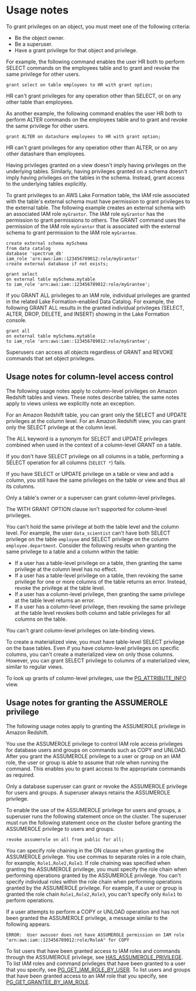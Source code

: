 # Usage notes<a name="r_GRANT-usage-notes"></a>

To grant privileges on an object, you must meet one of the following criteria:
+ Be the object owner\.
+ Be a superuser\.
+ Have a grant privilege for that object and privilege\.

For example, the following command enables the user HR both to perform SELECT commands on the employees table and to grant and revoke the same privilege for other users\.

```
grant select on table employees to HR with grant option;
```

HR can't grant privileges for any operation other than SELECT, or on any other table than employees\. 

As another example, the following command enables the user HR both to perform ALTER commands on the employees table and to grant and revoke the same privilege for other users\.

```
grant ALTER on datashare employees to HR with grant option;
```

HR can't grant privileges for any operation other than ALTER, or on any other datashare than employees\. 

Having privileges granted on a view doesn't imply having privileges on the underlying tables\. Similarly, having privileges granted on a schema doesn't imply having privileges on the tables in the schema\. Instead, grant access to the underlying tables explicitly\.

To grant privileges to an AWS Lake Formation table, the IAM role associated with the table's external schema must have permission to grant privileges to the external table\. The following example creates an external schema with an associated IAM role `myGrantor`\. The IAM role `myGrantor` has the permission to grant permissions to others\. The GRANT command uses the permission of the IAM role `myGrantor` that is associated with the external schema to grant permission to the IAM role `myGrantee`\.

```
create external schema mySchema
from data catalog
database 'spectrum_db'
iam_role 'arn:aws:iam::123456789012:role/myGrantor'
create external database if not exists;
```

```
grant select 
on external table mySchema.mytable
to iam_role 'arn:aws:iam::123456789012:role/myGrantee';
```

If you GRANT ALL privileges to an IAM role, individual privileges are granted in the related Lake Formation–enabled Data Catalog\. For example, the following GRANT ALL results in the granted individual privileges \(SELECT, ALTER, DROP, DELETE, and INSERT\) showing in the Lake Formation console\.

```
grant all 
on external table mySchema.mytable
to iam_role 'arn:aws:iam::123456789012:role/myGrantee';
```

Superusers can access all objects regardless of GRANT and REVOKE commands that set object privileges\.

## Usage notes for column\-level access control<a name="r_GRANT-usage-notes-clp"></a>

The following usage notes apply to column\-level privileges on Amazon Redshift tables and views\. These notes describe tables; the same notes apply to views unless we explicitly note an exception\. 

For an Amazon Redshift table, you can grant only the SELECT and UPDATE privileges at the column level\. For an Amazon Redshift view, you can grant only the SELECT privilege at the column level\. 

The ALL keyword is a synonym for SELECT and UPDATE privileges combined when used in the context of a column\-level GRANT on a table\. 

If you don't have SELECT privilege on all columns in a table, performing a SELECT operation for all columns \(`SELECT *`\) fails\.

If you have SELECT or UPDATE privilege on a table or view and add a column, you still have the same privileges on the table or view and thus all its columns\. 

Only a table's owner or a superuser can grant column\-level privileges\. 

The WITH GRANT OPTION clause isn't supported for column\-level privileges\.

You can't hold the same privilege at both the table level and the column level\. For example, the user `data_scientist` can't have both SELECT privilege on the table `employee` and SELECT privilege on the column `employee.department`\. Consider the following results when granting the same privilege to a table and a column within the table:
+ If a user has a table\-level privilege on a table, then granting the same privilege at the column level has no effect\. 
+ If a user has a table\-level privilege on a table, then revoking the same privilege for one or more columns of the table returns an error\. Instead, revoke the privilege at the table level\. 
+ If a user has a column\-level privilege, then granting the same privilege at the table level returns an error\. 
+ If a user has a column\-level privilege, then revoking the same privilege at the table level revokes both column and table privileges for all columns on the table\. 

You can't grant column\-level privileges on late\-binding views\.

To create a materialized view, you must have table\-level SELECT privilege on the base tables\. Even if you have column\-level privileges on specific columns, you can't create a materialized view on only those columns\. However, you can grant SELECT privilege to columns of a materialized view, similar to regular views\. 

To look up grants of column\-level privileges, use the [PG\_ATTRIBUTE\_INFO](r_PG_ATTRIBUTE_INFO.md) view\. 

## Usage notes for granting the ASSUMEROLE privilege<a name="r_GRANT-usage-notes-assumerole"></a>

The following usage notes apply to granting the ASSUMEROLE privilege in Amazon Redshift\. 

You use the ASSUMEROLE privilege to control IAM role access privileges for database users and groups on commands such as COPY and UNLOAD\. After you grant the ASSUMEROLE privilege to a user or group on an IAM role, the user or group is able to assume that role when running the command\. This enables you to grant access to the appropriate commands as required\.

Only a database superuser can grant or revoke the ASSUMEROLE privilege for users and groups\. A superuser always retains the ASSUMEROLE privilege\.  

To enable the use of the ASSUMEROLE privilege for users and groups, a superuser runs the following statement once on the cluster\. The superuser must run the following statement once on the cluster before granting the ASSUMEROLE privilege to users and groups\.

```
revoke assumerole on all from public for all;
```

You can specify role chaining in the ON clause when granting the ASSUMEROLE privilege\. You use commas to separate roles in a role chain, for example, `Role1,Role2,Role3`\. If role chaining was specified when granting the ASSUMEROLE privilege, you must specify the role chain when performing operations granted by the ASSUMEROLE privilege\. You can't specify individual roles within the role chain when performing operations granted by the ASSUMEROLE privilege\. For example, if a user or group is granted the role chain `Role1,Role2,Role3`, you can't specify only `Role1` to perform operations\.  

If a user attempts to perform a COPY or UNLOAD operation and has not been granted the ASSUMEROLE privilege, a message similar to the following appears\.

```
ERROR:  User awsuser does not have ASSUMEROLE permission on IAM role "arn:aws:iam::123456789012:role/RoleA" for COPY 
```

To list users that have been granted access to IAM roles and commands through the ASSUMEROLE privilege, see [HAS\_ASSUMEROLE\_PRIVILEGE](r_HAS_ASSUMEROLE_PRIVILEGE.md)\. To list IAM roles and command privileges that have been granted to a user that you specify, see [PG\_GET\_IAM\_ROLE\_BY\_USER](PG_GET_IAM_ROLE_BY_USER.md)\. To list users and groups that have been granted access to an IAM role that you specify, see [PG\_GET\_GRANTEE\_BY\_IAM\_ROLE](PG_GET_GRANTEE_BY_IAMROLE.md)\.